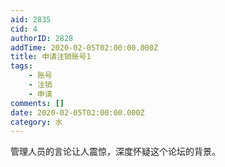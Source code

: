 ```yaml
---
aid: 2835
cid: 4
authorID: 2828
addTime: 2020-02-05T02:00:00.000Z
title: 申请注销账号1
tags:
    - 账号
    - 注销
    - 申请
comments: []
date: 2020-02-05T02:00:00.000Z
category: 水
---
```


管理人员的言论让人震惊，深度怀疑这个论坛的背景。
